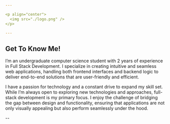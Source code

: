 ```yaml
---

<p align="center">
  <img src="./logo.png" />
</p>

---
```


## Get To Know Me!
I’m an undergraduate computer science student with 2 years of experience in Full Stack Development. I specialize in creating intuitive and seamless web applications, handling both frontend interfaces and backend logic to deliver end-to-end solutions that are user-friendly and efficient.

I have a passion for technology and a constant drive to expand my skill set. While I’m always open to exploring new technologies and approaches, full-stack development is my primary focus. I enjoy the challenge of bridging the gap between design and functionality, ensuring that applications are not only visually appealing but also perform seamlessly under the hood.

<p align="left">
  
</p>
--
